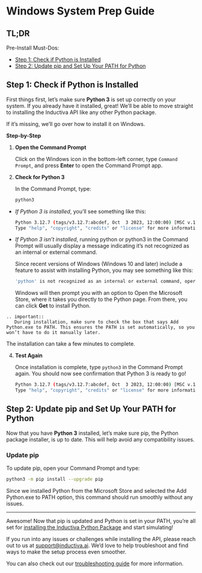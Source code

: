 # Windows System Prep Guide

## TL;DR
Pre-Install Must-Dos:
- [Step 1: Check if Python is Installed](#step-1-check-if-python-is-installed)
- [Step 2: Update pip and Set Up Your PATH for Python](#step-2-update-pip-and-set-up-your-path-for-python)


## Step 1: Check if Python is Installed

First things first, let’s make sure **Python 3** is set up correctly on your system. 
If you already have it installed, great! We’ll be able to move straight to installing 
the Inductiva API like any other Python package.

If it’s missing, we’ll go over how to install it on Windows.

**Step-by-Step**

1. **Open the Command Prompt** 
	
    Click on the Windows icon in the bottom-left corner, type `Command Prompt`, and press **Enter** to open the Command Prompt app.
     
2. **Check for Python 3**
    
    In the Command Prompt, type:
   
    ```bash
    python3
    ```

- *If Python 3 is installed*, you’ll see something like this:

    ```bash
    Python 3.12.7 (tags/v3.12.7:abcdef, Oct  3 2023, 12:00:00) [MSC v.1928 64 bit (AMD64)] on win32
    Type "help", "copyright", "credits" or "license" for more information.
    ```

- *If Python 3 isn’t installed*, running python or python3 in the Command Prompt will usually display a message indicating it’s not recognized as an internal or external command.

    Since recent versions of Windows (Windows 10 and later) include a feature to assist with installing Python, you may see something like this:

    ```bash
    'python' is not recognized as an internal or external command, operable program, or batch file.
    ```

    Windows will then prompt you with an option to Open the Microsoft Store, where it takes you directly to the Python page. From there, you can click **Get** to install Python. 

````{eval-rst}
.. important::
   During installation, make sure to check the box that says Add Python.exe to PATH. This ensures the PATH is set automatically, so you won’t have to do it manually later.
````

The installation can take a few minutes to complete.

4. **Test Again**

    Once installation is complete, type `python3` in the Command Prompt again. You should now see confirmation that Python 3 is ready to go!

     ```bash
    Python 3.12.7 (tags/v3.12.7:abcdef, Oct  3 2023, 12:00:00) [MSC v.1928 64 bit (AMD64)] on win32
    Type "help", "copyright", "credits" or "license" for more information.
    ```

## Step 2: Update pip and Set Up Your PATH for Python

Now that you have **Python 3** installed, let’s make sure pip, the Python package installer, is up to date. This will help avoid any compatibility issues.

### Update pip

To update pip, open your Command Prompt and type:

```bash
python3 -m pip install --upgrade pip
```

Since we installed Python from the Microsoft Store and selected the Add Python.exe to PATH option, this command should run smoothly without any issues.

---

Awesome! Now that pip is updated and Python is set in your PATH, you’re all set for [installing the Inductiva Python Package](https://console.inductiva.ai/) and start simulating!

If you run into any issues or challenges while installing the API, please reach out to us at support@inductiva.ai. We’d love to help troubleshoot and find ways to make the setup process even smoother.

You can also check out our [troubleshooting guide](../../api_reference/troubleshooting.md) for more information.
